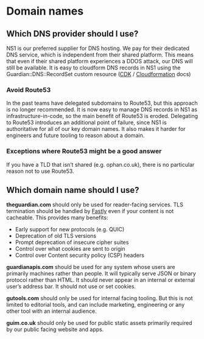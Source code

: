 # Domain names

## Which DNS provider should I use?

NS1 is our preferred supplier for DNS hosting. We pay for their dedicated DNS service, which is independent from their shared platform.  This means that even if their shared platform experiences a DDOS attack, our DNS will still be available. It is easy to cloudform DNS records in NS1 using the Guardian::DNS::RecordSet custom resource ([CDK](https://guardian.github.io/cdk/classes/constructs_dns.GuCname.html) / [Cloudformation](https://github.com/guardian/cfn-private-resource-types/tree/main/dns/guardian-dns-record-set-type/docs) docs)

### Avoid Route53

In the past teams have delegated subdomains to Route53, but this approach is no longer recommended. It is now easy to manage DNS records in NS1 as infrastructure-in-code, so the main benefit of Route53 is eroded. Delegating to Route53 introduces an additional point of failure, since NS1 is authoritative for all of our key domain names. It also makes it harder for engineers and future tooling to reason about a domain.

### Exceptions where Route53 might be a good answer

If you have a TLD that isn’t shared (e.g. ophan.co.uk), there is no particular reason not to use Route53.

## Which domain name should I use?

**theguardian.com** should only be used for reader-facing services. TLS termination should be handled by [Fastly](cdn.md) even if your content is not cacheable. This provides many benefits:
* Early support for new protocols (e.g. QUIC)
* Deprecation of old TLS versions
* Prompt deprecation of insecure cipher suites
* Control over what cookies are sent to origin
* Control over Content security policy (CSP) headers

**guardianapis.com** should be used for any system whose users are primarily machines rather than people. It will typically serve JSON or binary protocol rather than HTML. It should never appear in an internal or external user’s address bar. It should not use or set cookies.

**gutools.com** should only be used for internal facing tooling. But this is not limited to editorial tools, and can include marketing, engineering or any other tool with an internal audience.

**guim.co.uk** should only be used for public static assets primarily required by our public facing website and apps.
